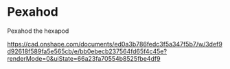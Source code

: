 # Pexahod
Pexahod the hexapod

https://cad.onshape.com/documents/ed0a3b786fedc3f5a347f5b7/w/3def9d92618f589fa5e565cb/e/bb0ebecb237564fd65f4c45e?renderMode=0&uiState=66a23fa70554b8525fbe4df9
